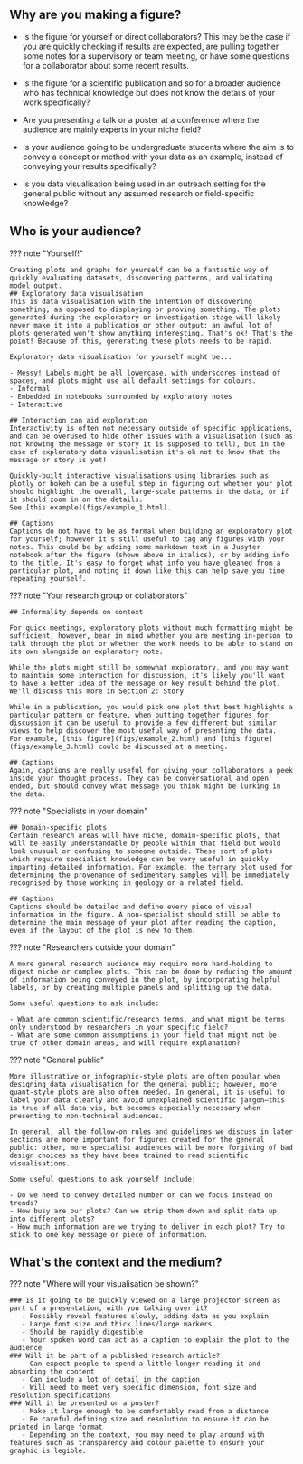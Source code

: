 ## Why are you making a figure?
- Is the figure for yourself or direct collaborators? This may be the case if you are quickly checking if results are expected, are pulling together some notes for a supervisory or team meeting, or have some questions for a collaborator about some recent results.

- Is the figure for a scientific publication and so for a broader audience who has technical knowledge but does not know the details of your work specifically?

- Are you presenting a talk or a poster at a conference where the audience are mainly experts in your niche field?

- Is your audience going to be undergraduate students where the aim is to convey a concept or method with your data as an example, instead of conveying your results specifically?

- Is you data visualisation being used in an outreach setting for the general public without any assumed research or field-specific knowledge?

## Who is your audience?

??? note "Yourself!"

    Creating plots and graphs for yourself can be a fantastic way of quickly evaluating datasets, discovering patterns, and validating model output.
    ## Exploratory data visualisation
    This is data visualisation with the intention of discovering something, as opposed to displaying or proving something. The plots generated during the exploratory or investigation stage will likely never make it into a publication or other output: an awful lot of plots generated won't show anything interesting. That's ok! That's the point! Because of this, generating these plots needs to be rapid.

    Exploratory data visualisation for yourself might be...

    - Messy! Labels might be all lowercase, with underscores instead of spaces, and plots might use all default settings for colours.
    - Informal
    - Embedded in notebooks surrounded by exploratory notes
    - Interactive

    ## Interaction can aid exploration
    Interactivity is often not necessary outside of specific applications, and can be overused to hide other issues with a visualisation (such as not knowing the message or story it is supposed to tell), but in the case of exploratory data visualisation it's ok not to know that the message or story is yet!

    Quickly-built interactive visualisations using libraries such as plotly or bokeh can be a useful step in figuring out whether your plot should highlight the overall, large-scale patterns in the data, or if it should zoom in on the details.
    See [this example](figs/example_1.html).

    ## Captions
    Captions do not have to be as formal when building an exploratory plot for yourself; however it's still useful to tag any figures with your notes. This could be by adding some markdown text in a Jupyter notebook after the figure (shown above in italics), or by adding info to the title. It's easy to forget what info you have gleaned from a particular plot, and noting it down like this can help save you time repeating yourself.



??? note "Your research group or collaborators"

    ## Informality depends on context

    For quick meetings, exploratory plots without much formatting might be sufficient; however, bear in mind whether you are meeting in-person to talk through the plot or whether the work needs to be able to stand on its own alongside an explanatory note.

    While the plots might still be somewhat exploratory, and you may want to maintain some interaction for discussion, it's likely you'll want to have a better idea of the message or key result behind the plot. We'll discuss this more in Section 2: Story

    While in a publication, you would pick one plot that best highlights a particular pattern or feature, when putting together figures for discussion it can be useful to provide a few different but similar views to help discover the most useful way of presenting the data.
    For example, [this figure](figs/example_2.html) and [this figure](figs/example_3.html) could be discussed at a meeting.

    ## Captions
    Again, captions are really useful for giving your collaborators a peek inside your thought process. They can be conversational and open ended, but should convey what message you think might be lurking in the data.

??? note "Specialists in your domain"

    ## Domain-specific plots
    Certain research areas will have niche, domain-specific plots, that will be easily understandable by people within that field but would look unusual or confusing to someone outside. These sort of plots which require specialist knowledge can be very useful in quickly imparting detailed information. For example, the ternary plot used for determining the provenance of sedimentary samples will be immediately recognised by those working in geology or a related field.
    
    ## Captions
    Captions should be detailed and define every piece of visual information in the figure. A non-specialist should still be able to determine the main message of your plot after reading the caption, even if the layout of the plot is new to them.

??? note "Researchers outside your domain"

    A more general research audience may require more hand-holding to digest niche or complex plots. This can be done by reducing the amount of information being conveyed in the plot, by incorporating helpful labels, or by creating multiple panels and splitting up the data.

    Some useful questions to ask include:

    - What are common scientific/research terms, and what might be terms only understood by researchers in your specific field?
    - What are some common assumptions in your field that might not be true of other domain areas, and will require explanation?

??? note "General public"

    More illustrative or infographic-style plots are often popular when designing data visualisation for the general public; however, more quant-style plots are also often needed. In general, it is useful to label your data clearly and avoid unexplained scientific jargon—this is true of all data vis, but becomes especially necessary when presenting to non-technical audiences.

    In general, all the follow-on rules and guidelines we discuss in later sections are more important for figures created for the general public: other, more specialist audiences will be more forgiving of bad design choices as they have been trained to read scientific visualisations.

    Some useful questions to ask yourself include:

    - Do we need to convey detailed number or can we focus instead on trends?
    - How busy are our plots? Can we strip them down and split data up into different plots?
    - How much information are we trying to deliver in each plot? Try to stick to one key message or piece of information.

## What's the context and the medium?


??? note "Where will your visualisation be shown?"

    ### Is it going to be quickly viewed on a large projector screen as part of a presentation, with you talking over it?
       - Possibly reveal features slowly, adding data as you explain
       - Large font size and thick lines/large markers
       - Should be rapidly digestible
       - Your spoken word can act as a caption to explain the plot to the audience
    ### Will it be part of a published research article?
       - Can expect people to spend a little longer reading it and absorbing the content
       - Can include a lot of detail in the caption
       - Will need to meet very specific dimension, font size and resolution specifications
    ### Will it be presented on a poster?
       - Make it large enough to be comfortably read from a distance
       - Be careful defining size and resolution to ensure it can be printed in large format
       - Depending on the context, you may need to play around with features such as transparency and colour palette to ensure your graphic is legible.

